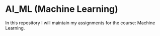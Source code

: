# AI_ML (Machine Learning)
In this repository I will maintain my assignments for the course: Machine Learning.
